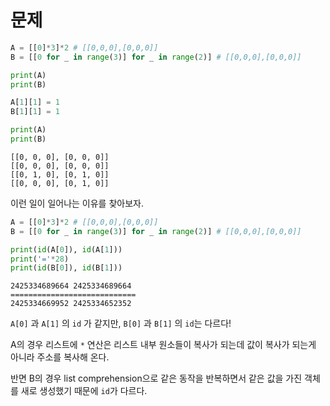 # 문제

```python
A = [[0]*3]*2 # [[0,0,0],[0,0,0]]
B = [[0 for _ in range(3)] for _ in range(2)] # [[0,0,0],[0,0,0]]

print(A)
print(B)

A[1][1] = 1
B[1][1] = 1

print(A)
print(B)
```

```
[[0, 0, 0], [0, 0, 0]]
[[0, 0, 0], [0, 0, 0]]
[[0, 1, 0], [0, 1, 0]]
[[0, 0, 0], [0, 1, 0]]
```



이런 일이 일어나는 이유를 찾아보자.

```python
A = [[0]*3]*2 # [[0,0,0],[0,0,0]]
B = [[0 for _ in range(3)] for _ in range(2)] # [[0,0,0],[0,0,0]]

print(id(A[0]), id(A[1]))
print('='*28)
print(id(B[0]), id(B[1]))
```

```
2425334689664 2425334689664
============================
2425334669952 2425334652352
```



`A[0]` 과 `A[1]` 의 `id` 가 같지만, `B[0]` 과 `B[1]` 의 `id`는 다르다!

A의 경우 리스트에  `*`  연산은 리스트 내부 원소들이 복사가 되는데 값이 복사가 되는게 아니라 주소를 복사해 온다.

반면 B의 경우 list comprehension으로 같은 동작을 반복하면서 같은 값을 가진 객체를 새로 생성했기 때문에 `id`가 다르다.


